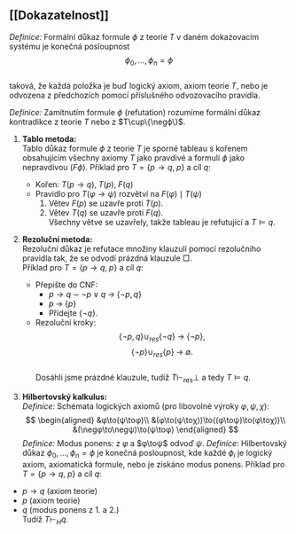 ## [[Dokazatelnost]]

*Definice:* Formální důkaz formule $ϕ$ z teorie $T$ v daném dokazovacím systému je konečná posloupnost  
$$
ϕ_0,\dots,ϕ_n = ϕ
$$  
taková, že každá položka je buď logický axiom, axiom teorie $T$, nebo je odvozena z předchozích pomocí příslušného odvozovacího pravidla.

*Definice:* Zamítnutím formule $ϕ$ (refutation) rozumíme formální důkaz kontradikce z teorie $T$ nebo z $T\cup\{\negϕ\}$.

1. **Tablo metoda:**  
Tablo důkaz formule $ϕ$ z teorie $T$ je sporné tableau s kořenem obsahujícím všechny axiomy $T$ jako pravdivé a formuli $ϕ$ jako nepravdivou ($Fϕ$). 
Příklad pro $T=\{p\to q,\;p\}$ a cíl $q$:  
   - Kořen: $T(p\to q),\;T(p),\;F(q)$  
   - Pravidlo pro $T(φ→ψ)$ rozvětví na $F(φ)\mid T(ψ)$  
     1. Větev $F(p)$ se uzavře proti $T(p)$.  
     2. Větev $T(q)$ se uzavře proti $F(q)$.  
Všechny větve se uzavřely, takže tableau je refutující a $T\models q$. 

2. **Rezoluční metoda:**  
Rezoluční důkaz je refutace množiny klauzulí pomocí rezolučního pravidla tak, že se odvodí prázdná klauzule $\Box$.  
Příklad pro $T=\{p\to q,\;p\}$ a cíl $q$:  
   - Přepište do CNF:  
      - $p\to q\;\sim\;\neg p\lor q\;\to\;\{\neg p,q\}$  
      - $p\;\to\;\{p\}$  
      - Přidejte $\{\neg q\}$.  
   - Rezoluční kroky:  
$$
\{\neg p,q\} \cup_{res}\{\neg q\}\;\to\;\{\neg p\},
$$
$$
\{\neg p\}\cup_{res}\{p\}\;\to\;\emptyset.
$$  
Dosáhli jsme prázdné klauzule, tudíž $T\vdash_\text{res}\bot$ a tedy $T\models q$. 
2. **Hilbertovský kalkulus:**  
*Definice:* Schémata logických axiomů (pro libovolné výroky $φ,ψ,χ$):  
$$
   \begin{aligned}
   &φ\to(ψ\toφ)\\
   &(φ\to(ψ\toχ))\to((φ\toψ)\to(φ\toχ))\\
   &(\negφ\to\negψ)\to(ψ\toφ)
   \end{aligned}
$$
*Definice:* Modus ponens: z $φ$ a $φ\toψ$ odvoď $ψ$. 
*Definice:* Hilbertovský důkaz $ϕ_0,\dots,ϕ_n=ϕ$ je konečná posloupnost, kde každé $ϕ_i$ je logický axiom, axiomatická formule, nebo je získáno modus ponens.
Příklad pro $T=\{p\to q,\;p\}$ a cíl $q$:  
- $p\to q$ (axiom teorie)  
- $p$       (axiom teorie)  
- $q$       (modus ponens z 1. a 2.)  
Tudíž $T\vdash_H q$.

